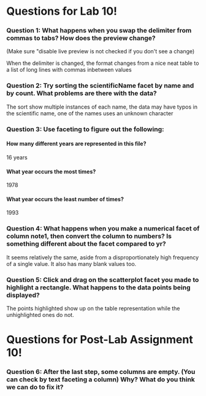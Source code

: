 # Questions for Lab 10!

### Question 1: What happens when you swap the delimiter from commas to tabs? How does the preview change? 
(Make sure "disable live preview is not checked if you don't see a change)

When the delimiter is changed, the format changes from a  nice neat table to a list of long lines with commas inbetween values

### Question 2: Try sorting the scientificName facet by name and by count. What problems are there with the data?

The sort show multiple instances of each name, the data may have typos in the scientific name, one of the names uses an unknown character

### Question 3: Use faceting to figure out the following:
#### How many different years are represented in this file?

16 years

#### What year occurs the most times?

1978

#### What year occurs the least number of times?

1993

### Question 4: What happens when you make a numerical facet of column note1, then convert the column to numbers? Is something different about the facet compared to yr?

It seems relatively the same, aside from a disproportionately high frequency of a single value. It also has many blank values too.

### Question 5: Click and drag on the scatterplot facet you made to highlight a rectangle. What happens to the data points being displayed?

The points highlighted show up on the table representation while the unhighlighted ones do not.

# Questions for Post-Lab Assignment 10!

### Question 6: After the last step, some columns are empty. (You can check by text faceting a column) Why? What do you think we can do to fix it?
